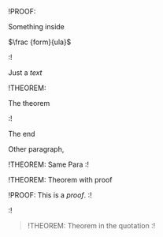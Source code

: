 
!PROOF:

Something inside

$\frac {form}{ula}$

:!

Just a *text*

!THEOREM:

The theorem

:!

The end

Other paragraph,


!THEOREM:
Same Para
:!

!THEOREM:
Theorem with proof

!PROOF:
This is a *proof*.
:!

:!

> !THEOREM:
> Theorem in the quotation
> :!